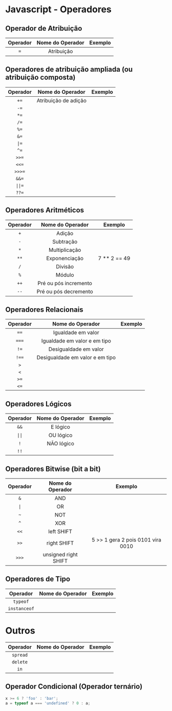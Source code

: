 # Javascript - Operadores

## Operador de Atribuição  

| Operador 	| Nome do Operador 	| Exemplo 	|
| :---: 	| :---: 			| :---: 	|
|```=```	| Atribuição 		| 			|



## Operadores de atribuição ampliada (ou atribuição composta)  

| Operador 	| Nome do Operador 	| Exemplo 	|
| :---: 	| :---: 			| :---: 	|
| ```+=```	|	Atribuição de adição |			|
| ```-=```	|					|			|
| ```*=```	|					|			|
| ```/=```	|					|			|
| ```%=```	|					|			|
| ```&=``` 	|					|			|
| ```\|=```	|					|			|
| ```^=```	|					|			|
| ```>>=```	|					|			|
| ```<<=```	|					|			|
| ```>>>=```|					|			|
| ```&&=``` |					|			|
|```\|\|=```|					|			|
| ```??=``` |					|			|

## Operadores Aritméticos 

| Operador 	| Nome do Operador 	| Exemplo 	|
| :---: 	| :---: 			| :---: 	|
| ```+```	| Adição|			|
| ```-```	| Subtração |			|
| ```*```	| Multiplicação |			|
| ```**```  | Exponenciação |7 ** 2 == 49 |
| ```/```   | Divisão |			|
| ```%```   | Módulo |			|
| ```++```  | Pré ou pós incremento |			|
| ```--```  | Pré ou pós decremento |			|

## Operadores Relacionais  

| Operador 	| Nome do Operador 	| Exemplo 	|
| :---: 	| :---: 			| :---: 	|
| ```==```  | Igualdade em valor|			| 
| ```===``` | Igualdade em valor e em tipo	|			| 
| ```!=```  |	Desigualdade em valor |			|
| ```!==``` | Desigualdade em valor e em tipo |			|
| ```>```	|					|			|
| ```<```	|					|			|
| ```>=```	|					|			|
| ```<=```	|					|			|

## Operadores Lógicos    

| Operador 	| Nome do Operador 	| Exemplo 	|
| :---: 	| :---: 			| :---: 	|
| ```&&```  | E lógico					|			| 
| ```\|\|```| OU lógico					|			| 
| ```!```   | NÃO lógico					|			| 
| ```!!```  |					|			| 

## Operadores Bitwise (bit a bit)   

| Operador 	| Nome do Operador 	| Exemplo 	|
| :---: 	| :---: 			| :---: 	|
| ```&```   | AND					|			| 
| ```\|```  | OR					|			|
| ```~```   | NOT				|			|
| ```^```   | XOR					|			|
| ```<<```  |	left SHIFT				|			|
| ```>>```  |	right SHIFT				|	5 >> 1 gera 2 pois 0101 vira 0010 		|
| ```>>>```  |	unsigned right SHIFT				|			|


## Operadores de Tipo

| Operador 			| Nome do Operador 	| Exemplo 	|
| :---: 			| :---: 			| :---: 	|
| ```typeof```		|					|			|
| ```instanceof```	|					|			|

# Outros

| Operador 			| Nome do Operador 	| Exemplo 	|
| :---: 			| :---: 			| :---: 	|
| ```spread```		|					|			|
| ```delete```		|					|			|
| ```in```			|					|			|

## Operador Condicional (Operador ternário)

~~~javascript
x >= 6 ? 'foo' : 'bar';
a = typeof a === 'undefined' ? 0 : a;
~~~
